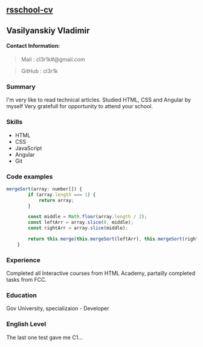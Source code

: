 ## [rsschool-cv](https://Cl3r1k.github.io/rsschool-cv/)

## Vasilyanskiy Vladimir

#### Contact Information:
> Mail : cl3r1k#@gmail.com

> GitHub : cl3r1k


### Summary

I'm very like to read technical articles. Studied HTML, CSS and Angular by myself
Very gratefull for opportunity to attend your school.


### Skills
* HTML
* CSS
* JavaScript
* Angular
* Git

### Code examples


```javascript
mergeSort(array: number[]) {
        if (array.length === 1) {
            return array;
        }

        const middle = Math.floor(array.length / 2);
        const leftArr = array.slice(0, middle);
        const rightArr = array.slice(middle);

        return this.merge(this.mergeSort(leftArr), this.mergeSort(rightArr));
    }
```

### Experience

Completed all Interactive courses from HTML Academy, partailly completed tasks from FCC.

### Education

Gov University, specializaion - Developer

### English Level

The last one test gave me C1...

